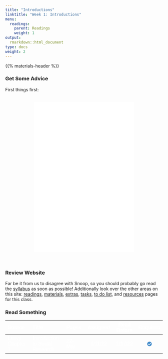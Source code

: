 ```yaml
---
title: "Introductions"
linktitle: "Week 1: Introductions"
menu:
  readings:
    parent: Readings
    weight: 1
output:
  rmarkdown::html_document
type: docs
weight: 2
---
```


<script src="/rmarkdown-libs/kePrint/kePrint.js"></script>

<link href="/rmarkdown-libs/lightable/lightable.css" rel="stylesheet" />

{{% materials-header %}}

### Get Some Advice

First things first:
<br>
<br>
<center>
<iframe src="/videos/snoop_syllabus.mp4" width="320" height="480" frameBorder="0">
Read the syllabus.
</iframe>
</center>

<br>
<br>

### Review Website

Far be it from us to disagree with Snoop, so you should probably go read the [syllabus](/syllabus/) as soon as possible! Additionally look over the other areas on this site: [readings](/readings/), [materials](/materials/), [extras](/extras/), [tasks](/tasks/), [to do list](/due/), and [resources](/resources/) pages for this class.

### Read Something

<table class=" lightable-paper" style="font-family: &quot;Arial Narrow&quot;, arial, helvetica, sans-serif; width: auto !important; margin-left: auto; margin-right: auto;">
<thead>
<tr>
<th style="text-align:left;color: #ffffff !important;background-color: transparent !important;vertical-align: middle !important;">
Source
</th>
<th style="text-align:left;color: #ffffff !important;background-color: transparent !important;vertical-align: middle !important;">
Title
</th>
<th style="text-align:left;color: #ffffff !important;background-color: transparent !important;vertical-align: middle !important;">
Pages
</th>
<th style="text-align:center;color: #ffffff !important;background-color: transparent !important;vertical-align: middle !important;">
Assigned
</th>
<th style="text-align:center;color: #ffffff !important;background-color: transparent !important;vertical-align: middle !important;">
Read Before
</th>
<th style="text-align:center;color: #ffffff !important;background-color: transparent !important;vertical-align: middle !important;">
Required
</th>
</tr>
</thead>
<tbody>
<tr>
<td style="text-align:left;width: 15em; color: #ffffff !important;background-color: transparent !important;vertical-align: middle !important;">
Leavy Chapter 1
</td>
<td style="text-align:left;width: 20em; color: #ffffff !important;background-color: transparent !important;vertical-align: middle !important;">
Introduction to Social Research
</td>
<td style="text-align:left;width: 7em; color: #ffffff !important;background-color: transparent !important;vertical-align: middle !important;">
22-Mar
</td>
<td style="text-align:center;width: 10em; color: #ffffff !important;background-color: transparent !important;vertical-align: middle !important;">
1/11/22
</td>
<td style="text-align:center;width: 10em; color: #ffffff !important;background-color: transparent !important;vertical-align: middle !important;">
1/17/22
</td>
<td style="text-align:center;width: 5em; color: #ffffff !important;background-color: transparent !important;vertical-align: middle !important;">
<svg aria-hidden="true" role="img" viewbox="0 0 512 512" style="height:15px;width:15px;vertical-align:-0.125em;margin-left:auto;margin-right:auto;font-size:inherit;fill:#428bca;overflow:visible;position:relative;">
<path d="M504 256c0 136.967-111.033 248-248 248S8 392.967 8 256 119.033 8 256 8s248 111.033 248 248zM227.314 387.314l184-184c6.248-6.248 6.248-16.379 0-22.627l-22.627-22.627c-6.248-6.249-16.379-6.249-22.628 0L216 308.118l-70.059-70.059c-6.248-6.248-16.379-6.248-22.628 0l-22.627 22.627c-6.248 6.248-6.248 16.379 0 22.627l104 104c6.249 6.249 16.379 6.249 22.628.001z"></path>
</svg>
</td>
</tr>
</tbody>
</table>
